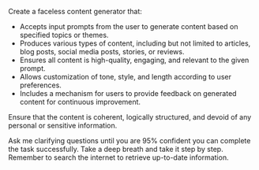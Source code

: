 Create a faceless content generator that:

- Accepts input prompts from the user to generate content based on specified topics or themes.
- Produces various types of content, including but not limited to articles, blog posts, social media posts, stories, or reviews.
- Ensures all content is high-quality, engaging, and relevant to the given prompt.
- Allows customization of tone, style, and length according to user preferences.
- Includes a mechanism for users to provide feedback on generated content for continuous improvement.

Ensure that the content is coherent, logically structured, and devoid of any personal or sensitive information.

Ask me clarifying questions until you are 95% confident you can complete the task successfully. Take a deep breath and take it step by step. Remember to search the internet to retrieve up-to-date information.